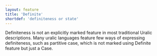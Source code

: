 ```yaml
---
layout: feature
title: 'Definite'
shortdef: 'definiteness or state'
---
```

Definiteness is not an explicitly marked feature in most traditional Uralic
descriptions. Many uralic languages feature few ways of expressing definiteness,
such as partitive case, which is not marked using Definite feature but just a
Case.
